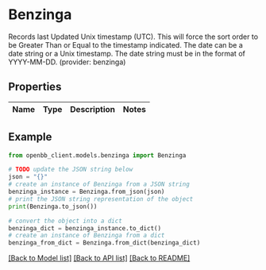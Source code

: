 # Benzinga

Records last Updated Unix timestamp (UTC). This will force the sort order to be Greater Than or Equal to the timestamp indicated. The date can be a date string or a Unix timestamp. The date string must be in the format of YYYY-MM-DD. (provider: benzinga)

## Properties

Name | Type | Description | Notes
------------ | ------------- | ------------- | -------------

## Example

```python
from openbb_client.models.benzinga import Benzinga

# TODO update the JSON string below
json = "{}"
# create an instance of Benzinga from a JSON string
benzinga_instance = Benzinga.from_json(json)
# print the JSON string representation of the object
print(Benzinga.to_json())

# convert the object into a dict
benzinga_dict = benzinga_instance.to_dict()
# create an instance of Benzinga from a dict
benzinga_from_dict = Benzinga.from_dict(benzinga_dict)
```
[[Back to Model list]](../README.md#documentation-for-models) [[Back to API list]](../README.md#documentation-for-api-endpoints) [[Back to README]](../README.md)


